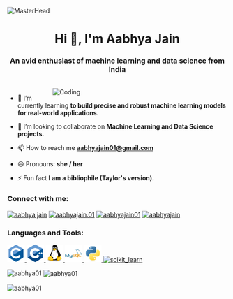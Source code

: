 ![MasterHead](https://user-images.githubusercontent.com/74038190/241765440-80728820-e06b-4f96-9c9e-9df46f0cc0a5.gif)

<h1 align="center">Hi 👋, I'm Aabhya Jain</h1>
<h3 align="center">An avid enthusiast of machine learning and data science from India</h3> <br>
<img align="right" alt="Coding" width="400" src="https://user-images.githubusercontent.com/59734313/157189039-c09b3e38-9f42-42c0-ab54-14f1574190a7.gif">

- 🌱 I’m currently learning **to build precise and robust machine learning models for real-world applications.**

- 👯 I’m looking to collaborate on **Machine Learning and Data Science projects.**

- 📫 How to reach me **aabhyajain01@gmail.com**

- 😄 Pronouns: **she / her**

- ⚡ Fun fact **I am a bibliophile (Taylor's version).**

<h3 align="left">Connect with me:</h3>
<p align="left">
<a href="https://linkedin.com/in/aabhya jain" target="blank"><img align="center" src="https://raw.githubusercontent.com/rahuldkjain/github-profile-readme-generator/master/src/images/icons/Social/linked-in-alt.svg" alt="aabhya jain" height="30" width="40" /></a>
<a href="https://instagram.com/aabhyajain.01" target="blank"><img align="center" src="https://raw.githubusercontent.com/rahuldkjain/github-profile-readme-generator/master/src/images/icons/Social/instagram.svg" alt="aabhyajain.01" height="30" width="40" /></a>
<a href="https://www.codechef.com/users/aabhyajain01" target="blank"><img align="center" src="https://cdn.jsdelivr.net/npm/simple-icons@3.1.0/icons/codechef.svg" alt="aabhyajain01" height="30" width="40" /></a>
<a href="https://www.leetcode.com/aabhyajain" target="blank"><img align="center" src="https://raw.githubusercontent.com/rahuldkjain/github-profile-readme-generator/master/src/images/icons/Social/leet-code.svg" alt="aabhyajain" height="30" width="40" /></a>
</p>

<h3 align="left">Languages and Tools:</h3>
<p align="left"> <a href="https://www.cprogramming.com/" target="_blank" rel="noreferrer"> <img src="https://raw.githubusercontent.com/devicons/devicon/master/icons/c/c-original.svg" alt="c" width="40" height="40"/> </a> <a href="https://www.w3schools.com/cpp/" target="_blank" rel="noreferrer"> <img src="https://raw.githubusercontent.com/devicons/devicon/master/icons/cplusplus/cplusplus-original.svg" alt="cplusplus" width="40" height="40"/> </a> <a href="https://www.linux.org/" target="_blank" rel="noreferrer"> <img src="https://raw.githubusercontent.com/devicons/devicon/master/icons/linux/linux-original.svg" alt="linux" width="40" height="40"/> </a> <a href="https://www.mysql.com/" target="_blank" rel="noreferrer"> <img src="https://raw.githubusercontent.com/devicons/devicon/master/icons/mysql/mysql-original-wordmark.svg" alt="mysql" width="40" height="40"/> </a> <a href="https://www.python.org" target="_blank" rel="noreferrer"> <img src="https://raw.githubusercontent.com/devicons/devicon/master/icons/python/python-original.svg" alt="python" width="40" height="40"/> </a> <a href="https://scikit-learn.org/" target="_blank" rel="noreferrer"> <img src="https://upload.wikimedia.org/wikipedia/commons/0/05/Scikit_learn_logo_small.svg" alt="scikit_learn" width="40" height="40"/> </a> </p>

<p><img align="left" src="https://github-readme-stats.vercel.app/api/top-langs?username=aabhya01&show_icons=true&locale=en&layout=compact" alt="aabhya01" /></p>

<p>&nbsp;<img align="center" src="https://github-readme-stats.vercel.app/api?username=aabhya01&show_icons=true&locale=en" alt="aabhya01" /></p>

<p><img align="center" src="https://github-readme-streak-stats.herokuapp.com/?user=aabhya01&" alt="aabhya01" /></p>
